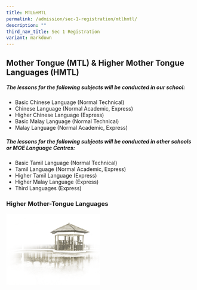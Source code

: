 ```yaml
---
title: MTL&HMTL
permalink: /admission/sec-1-registration/mtlhmtl/
description: ""
third_nav_title: Sec 1 Registration
variant: markdown
---
```

## **Mother Tongue (MTL) &amp; Higher Mother Tongue Languages (HMTL)**

##### **The lessons for the following subjects will be conducted in our school:**

* Basic Chinese Language (Normal Technical)
* Chinese Language (Normal Academic, Express)
* Higher Chinese Language (Express)
* Basic Malay Language (Normal Technical)
* Malay Language (Normal Academic, Express)

##### **The lessons for the following subjects will be conducted in other schools or MOE Language Centres:**

* Basic Tamil Language (Normal Technical)
* Tamil Language (Normal Academic, Express)
* Higher Tamil Language (Express)
* Higher Malay Language (Express)
* Third Languages (Express)

### **Higher Mother-Tongue Languages**



<img src="/images/pavilion.png" style="width:50%">